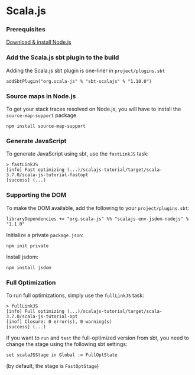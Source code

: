 # Scala.js

### Prerequisites

[Download & install Node.js](https://nodejs.org/en/download/)

### Add the Scala.js sbt plugin to the build

Adding the Scala.js sbt plugin is one-liner in `project/plugins.sbt`

```
addSbtPlugin("org.scala-js" % "sbt-scalajs" % "1.10.0")
```

### Source maps in Node.js

To get your stack traces resolved on Node.js, you will have to install the `source-map-support` package.

```
npm install source-map-support
```

### Generate JavaScript

To generate JavaScript using sbt, use the `fastLinkJS` task:

```
> fastLinkJS
[info] Fast optimizing (...)/scalajs-tutorial/target/scala-3.7.0/scala-js-tutorial-fastopt
[success] (...)
```

### Supporting the DOM

To make the DOM available, add the following to your `project/plugins.sbt`:
```
libraryDependencies += "org.scala-js" %% "scalajs-env-jsdom-nodejs" % "1.1.0"
```

Initialize a private `package.json`:
```
npm init private
```

Install jsdom:
```
npm install jsdom
```

### Full Optimization

To run full optimizations, simply use the `fullLinkJS` task:

```
> fullLinkJS
[info] Full optimizing (...)/scalajs-tutorial/target/scala-3.7.0/scala-js-tutorial-opt
[inof] Closure: 0 error(s), 0 warning(s)
[success] (...)
```

If you want to `run` and `test` the full-optimized version from sbt, 
you need to change the stage using the following sbt settings:

```
set scalaJSStage in Global := FullOptState
```

(by default, the stage is `FastOptStage`)